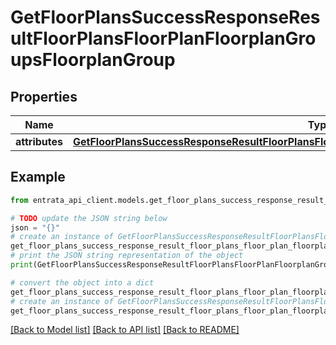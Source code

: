 # GetFloorPlansSuccessResponseResultFloorPlansFloorPlanFloorplanGroupsFloorplanGroup


## Properties

Name | Type | Description | Notes
------------ | ------------- | ------------- | -------------
**attributes** | [**GetFloorPlansSuccessResponseResultFloorPlansFloorPlanFloorplanGroupsFloorplanGroupAttributes**](GetFloorPlansSuccessResponseResultFloorPlansFloorPlanFloorplanGroupsFloorplanGroupAttributes.md) |  | [optional] 

## Example

```python
from entrata_api_client.models.get_floor_plans_success_response_result_floor_plans_floor_plan_floorplan_groups_floorplan_group import GetFloorPlansSuccessResponseResultFloorPlansFloorPlanFloorplanGroupsFloorplanGroup

# TODO update the JSON string below
json = "{}"
# create an instance of GetFloorPlansSuccessResponseResultFloorPlansFloorPlanFloorplanGroupsFloorplanGroup from a JSON string
get_floor_plans_success_response_result_floor_plans_floor_plan_floorplan_groups_floorplan_group_instance = GetFloorPlansSuccessResponseResultFloorPlansFloorPlanFloorplanGroupsFloorplanGroup.from_json(json)
# print the JSON string representation of the object
print(GetFloorPlansSuccessResponseResultFloorPlansFloorPlanFloorplanGroupsFloorplanGroup.to_json())

# convert the object into a dict
get_floor_plans_success_response_result_floor_plans_floor_plan_floorplan_groups_floorplan_group_dict = get_floor_plans_success_response_result_floor_plans_floor_plan_floorplan_groups_floorplan_group_instance.to_dict()
# create an instance of GetFloorPlansSuccessResponseResultFloorPlansFloorPlanFloorplanGroupsFloorplanGroup from a dict
get_floor_plans_success_response_result_floor_plans_floor_plan_floorplan_groups_floorplan_group_from_dict = GetFloorPlansSuccessResponseResultFloorPlansFloorPlanFloorplanGroupsFloorplanGroup.from_dict(get_floor_plans_success_response_result_floor_plans_floor_plan_floorplan_groups_floorplan_group_dict)
```
[[Back to Model list]](../README.md#documentation-for-models) [[Back to API list]](../README.md#documentation-for-api-endpoints) [[Back to README]](../README.md)


